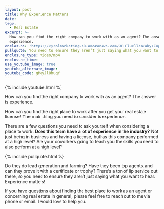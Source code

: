 ```yaml
---
layout: post
title: Why Experience Matters
date:
tags:
  - Real Estate
excerpt: >-
  How can you find the right company to work with as an agent? The answer is
  experience.
enclosure: 'https://vyralmarketing.s3.amazonaws.com/JP+Fluellen/Why+Experience+Matters.mp4'
pullquote: You need to ensure they aren’t just saying what you want to hear.
enclosure_type: video/mp4
enclosure_time:
use_youtube_image: true
youtube_alternate_image:
youtube_code: gMeyJl8huqY
---
```


{% include youtube.html %}

How can you find the right company to work with as an agent? The answer is experience.

How can you find the right place to work after you get your real estate license? The main thing you need to consider is experience.&nbsp;

There are a few questions you need to ask yourself when considering a place to work. **Does this team have a lot of experience in the industry?** Not just being in business and having a license, buthas this company performed at a high level? Are your coworkers going to teach you the skills you need to also perform at a high level?&nbsp;

{% include pullquote.html %}

Do they do lead generation and farming? Have they been top agents, and can they prove it with a certificate or trophy? There’s a ton of lip service out there, so you need to ensure they aren’t just saying what you want to hear. Experience matters\!&nbsp;

If you have questions about finding the best place to work as an agent or concerning real estate in general, please feel free to reach out to me via phone or email. I would love to help you.&nbsp;